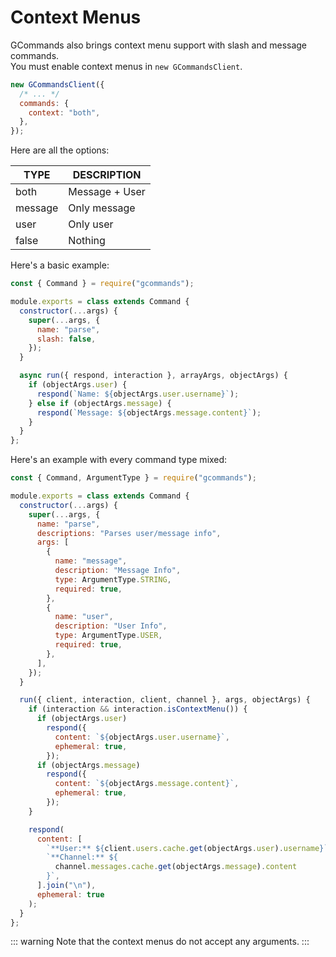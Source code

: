 # Context Menus

GCommands also brings context menu support with slash and message commands.  
You must enable context menus in `new GCommandsClient`.

```js
new GCommandsClient({
  /* ... */
  commands: {
    context: "both",
  },
});
```

Here are all the options:

| TYPE    | DESCRIPTION    |
| ------- | -------------- |
| both    | Message + User |
| message | Only message   |
| user    | Only user      |
| false   | Nothing        |

Here's a basic example:

```js
const { Command } = require("gcommands");

module.exports = class extends Command {
  constructor(...args) {
    super(...args, {
      name: "parse",
      slash: false,
    });
  }

  async run({ respond, interaction }, arrayArgs, objectArgs) {
    if (objectArgs.user) {
      respond(`Name: ${objectArgs.user.username}`);
    } else if (objectArgs.message) {
      respond(`Message: ${objectArgs.message.content}`);
    }
  }
};
```

Here's an example with every command type mixed:

```js
const { Command, ArgumentType } = require("gcommands");

module.exports = class extends Command {
  constructor(...args) {
    super(...args, {
      name: "parse",
      descriptions: "Parses user/message info",
      args: [
        {
          name: "message",
          description: "Message Info",
          type: ArgumentType.STRING,
          required: true,
        },
        {
          name: "user",
          description: "User Info",
          type: ArgumentType.USER,
          required: true,
        },
      ],
    });
  }

  run({ client, interaction, client, channel }, args, objectArgs) {
    if (interaction && interaction.isContextMenu()) {
      if (objectArgs.user)
        respond({
          content: `${objectArgs.user.username}`,
          ephemeral: true,
        });
      if (objectArgs.message)
        respond({
          content: `${objectArgs.message.content}`,
          ephemeral: true,
        });
    }

    respond(
      content: [
        `**User:** ${client.users.cache.get(objectArgs.user).username}`,
        `**Channel:** ${
          channel.messages.cache.get(objectArgs.message).content
        }`,
      ].join("\n"),
      ephemeral: true
    );
  }
};
```

::: warning
Note that the context menus do not accept any arguments.
:::
